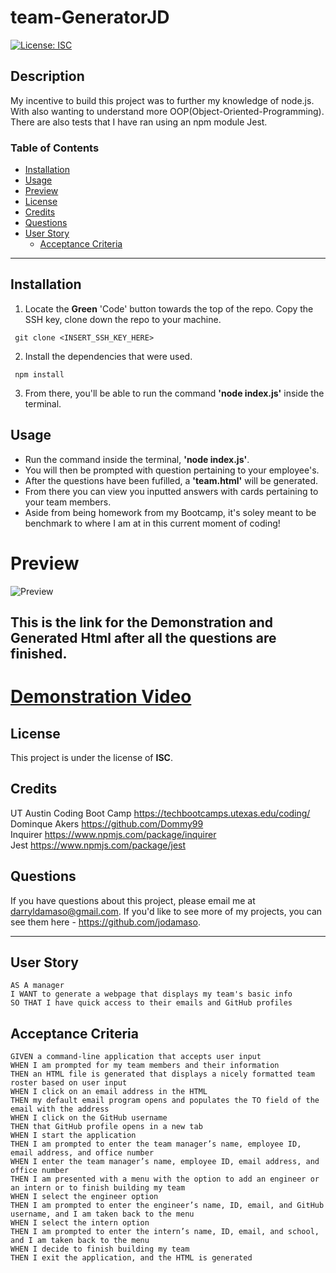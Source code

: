 # team-GeneratorJD
[![License: ISC](https://img.shields.io/badge/License-ISC-blue.svg)](https://opensource.org/licenses/ISC)

## Description
My incentive to build this project was to further my knowledge of node.js. With also wanting to understand more OOP(Object-Oriented-Programming). There are also tests that I have ran
using an npm module Jest.

### Table of Contents 
 - [Installation](#installation)
 - [Usage](#usage)
 - [Preview](#preview)
 - [License](#license)
 - [Credits](#credits)
 - [Questions](#questions)
 - [User Story](#user-story)
    - [Acceptance Criteria](#acceptance-criteria)
---
## Installation 
 1. Locate the **Green** 'Code' button towards the top of the repo. Copy the SSH key, clone down the repo to your machine.
 ```
  git clone <INSERT_SSH_KEY_HERE> 
  ```
 2. Install the dependencies that were used.
 ```
  npm install
 ```
 3. From there, you'll be able to run the command **'node index.js'** inside the terminal.

## Usage 
  - Run the command inside the terminal, **'node index.js'**.
  - You will then be prompted with question pertaining to your employee's.
  - After the questions have been fufilled, a **'team.html'** will be generated.
  - From there you can view you inputted answers with cards pertaining to your team members.
  - Aside from being homework from my Bootcamp, it's soley meant to be benchmark to where I am at in this current moment of coding!





# Preview
![Preview](https://media.discordapp.net/attachments/763615031438606337/950639195465084948/unknown.png?width=919&height=469)
## This is the link for the Demonstration and Generated Html after all the questions are finished. 
# [Demonstration Video](https://drive.google.com/file/d/1AS4_wzTiF0h8g0WQJpW_6IulL-czvHQm/view "Walkthrough for Tests and Generating team members") 

## License 
This project is under the license of **ISC**.

## Credits
UT Austin Coding Boot Camp https://techbootcamps.utexas.edu/coding/ <br>
Dominque Akers https://github.com/Dommy99 <br>
Inquirer https://www.npmjs.com/package/inquirer <br>
Jest https://www.npmjs.com/package/jest <br>

## Questions
If you have questions about this project, please email me at darryldamaso@gmail.com. If you'd like to see more of my projects, you can see them here - https://github.com/jodamaso.

---
## User Story
```
AS A manager
I WANT to generate a webpage that displays my team's basic info
SO THAT I have quick access to their emails and GitHub profiles
```

## Acceptance Criteria 
```
GIVEN a command-line application that accepts user input
WHEN I am prompted for my team members and their information
THEN an HTML file is generated that displays a nicely formatted team roster based on user input
WHEN I click on an email address in the HTML
THEN my default email program opens and populates the TO field of the email with the address
WHEN I click on the GitHub username
THEN that GitHub profile opens in a new tab
WHEN I start the application
THEN I am prompted to enter the team manager’s name, employee ID, email address, and office number
WHEN I enter the team manager’s name, employee ID, email address, and office number
THEN I am presented with a menu with the option to add an engineer or an intern or to finish building my team
WHEN I select the engineer option
THEN I am prompted to enter the engineer’s name, ID, email, and GitHub username, and I am taken back to the menu
WHEN I select the intern option
THEN I am prompted to enter the intern’s name, ID, email, and school, and I am taken back to the menu
WHEN I decide to finish building my team
THEN I exit the application, and the HTML is generated
```
